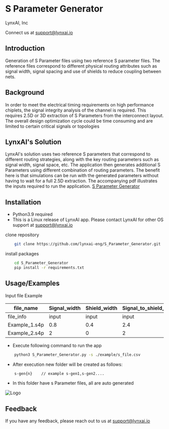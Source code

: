 
# S Parameter Generator

LynxAI, Inc

Connect us at support@lynxai.io


## Introduction
Generation of S Parameter files using two reference S parameter files. The reference files correspond to different physical routing attributes such as signal width, signal spacing and use of shields to reduce coupling between nets.
## Background

In order to meet the electrical timing requirements on high performance chiplets, the signal integrity analysis of the channel is required. This requires 2.5D or 3D extraction of S Parameters from the interconnect layout. The overall design optimization cycle could be time consuming and are limited to certain critical signals or topologies
## LynxAI's Solution

LynxAI's solution uses two reference S parameters that correspond to different routing strategies, along with the key routing parameters such as signal width, signal space,  etc. 
The application then generates additional S Parameters using different combination of routing parameters. The benefit here is that simulations can be run with the generated parameters without having to wait for a full 2.5D extraction.
The accompanying pdf illustrates the inputs required to run the application.
[S Parameter Generator](https://github.com/lynxai-eng/S_Parameter_Generator/blob/main/S_Parameter_Generator.pdf)
## Installation
- Python3.9 required
- This is a Linux release of LynxAI app. Please contact LynxAI for other OS support at support@lynxai.io

clone repository

```bash
    git clone https://github.com/lynxai-eng/S_Parameter_Generator.git
```

install packages 
```bash
    cd S_Parameter_Generator
    pip install -r requirements.txt
```

## Usage/Examples

Input file Example

| file_name| Signal_width|Shield_width|Signal_to_shield_spacing|
| ----------------- | ---|------------|----------------------- |
| file_info     |input|input|input|
| Example_1.s4p | 0.8 | 0.4 | 2.4 |
| Example_2.s4p | 2 | 0 | 2 |

-  Execute following command to run the app

```bash
    python3 S_Parameter_Generator.py -s ./example/s_file.csv
```
- After execution new folder will be created as follows: 
```bash
    s-gen{n}    // example s-gen1,s-gen2....
```
- In this folder have s Parameter files, all are auto generated
 
![Logo](https://lynxai.io/wp-content/uploads/2021/11/AynxAi-Logo-design-final-min-1536x1536-1.png)


## Feedback

If you have any feedback, please reach out to us at support@lynxai.io

